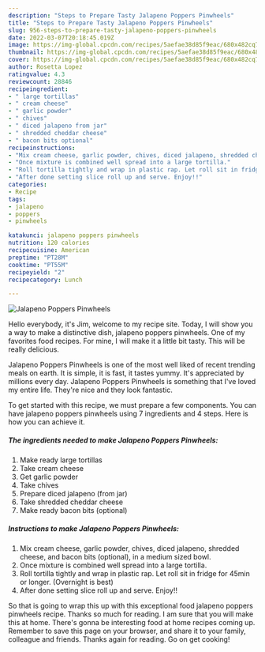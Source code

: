 ```yaml
---
description: "Steps to Prepare Tasty Jalapeno Poppers Pinwheels"
title: "Steps to Prepare Tasty Jalapeno Poppers Pinwheels"
slug: 956-steps-to-prepare-tasty-jalapeno-poppers-pinwheels
date: 2022-03-07T20:18:45.019Z
image: https://img-global.cpcdn.com/recipes/5aefae38d85f9eac/680x482cq70/jalapeno-poppers-pinwheels-recipe-main-photo.jpg
thumbnail: https://img-global.cpcdn.com/recipes/5aefae38d85f9eac/680x482cq70/jalapeno-poppers-pinwheels-recipe-main-photo.jpg
cover: https://img-global.cpcdn.com/recipes/5aefae38d85f9eac/680x482cq70/jalapeno-poppers-pinwheels-recipe-main-photo.jpg
author: Rosetta Lopez
ratingvalue: 4.3
reviewcount: 28846
recipeingredient:
- " large tortillas"
- " cream cheese"
- " garlic powder"
- " chives"
- " diced jalapeno from jar"
- " shredded cheddar cheese"
- " bacon bits optional"
recipeinstructions:
- "Mix cream cheese, garlic powder, chives, diced jalapeno, shredded cheese, and bacon bits (optional), in a medium sized bowl."
- "Once mixture is combined well spread into a large tortilla."
- "Roll tortilla tightly and wrap in plastic rap. Let roll sit in fridge for 45min or longer. (Overnight is best)"
- "After done setting slice roll up and serve. Enjoy!!"
categories:
- Recipe
tags:
- jalapeno
- poppers
- pinwheels

katakunci: jalapeno poppers pinwheels 
nutrition: 120 calories
recipecuisine: American
preptime: "PT28M"
cooktime: "PT55M"
recipeyield: "2"
recipecategory: Lunch

---
```



![Jalapeno Poppers Pinwheels](https://img-global.cpcdn.com/recipes/5aefae38d85f9eac/680x482cq70/jalapeno-poppers-pinwheels-recipe-main-photo.jpg)

Hello everybody, it's Jim, welcome to my recipe site. Today, I will show you a way to make a distinctive dish, jalapeno poppers pinwheels. One of my favorites food recipes. For mine, I will make it a little bit tasty. This will be really delicious.

Jalapeno Poppers Pinwheels is one of the most well liked of recent trending meals on earth. It is simple, it is fast, it tastes yummy. It's appreciated by millions every day. Jalapeno Poppers Pinwheels is something that I've loved my entire life. They're nice and they look fantastic.




To get started with this recipe, we must prepare a few components. You can have jalapeno poppers pinwheels using 7 ingredients and 4 steps. Here is how you can achieve it.

<!--inarticleads1-->

##### The ingredients needed to make Jalapeno Poppers Pinwheels:

1. Make ready  large tortillas
1. Take  cream cheese
1. Get  garlic powder
1. Take  chives
1. Prepare  diced jalapeno (from jar)
1. Take  shredded cheddar cheese
1. Make ready  bacon bits (optional)




<!--inarticleads2-->

##### Instructions to make Jalapeno Poppers Pinwheels:

1. Mix cream cheese, garlic powder, chives, diced jalapeno, shredded cheese, and bacon bits (optional), in a medium sized bowl.
1. Once mixture is combined well spread into a large tortilla.
1. Roll tortilla tightly and wrap in plastic rap. Let roll sit in fridge for 45min or longer. (Overnight is best)
1. After done setting slice roll up and serve. Enjoy!!




So that is going to wrap this up with this exceptional food jalapeno poppers pinwheels recipe. Thanks so much for reading. I am sure that you will make this at home. There's gonna be interesting food at home recipes coming up. Remember to save this page on your browser, and share it to your family, colleague and friends. Thanks again for reading. Go on get cooking!
